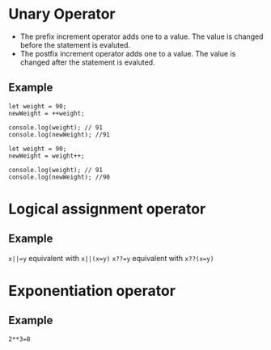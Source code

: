 # Unary Operator

* The prefix increment operator adds one to a value. The value is changed before the statement is evaluted.
* The postfix increment operator adds one to a value. The value is changed after the statement is evaluted.

## Example
```
let weight = 90;
newWeight = ++weight;

console.log(weight); // 91
console.log(newWeight); //91
```
```
let weight = 90;
newWeight = weight++;

console.log(weight); // 91
console.log(newWeight); //90
```
# Logical assignment operator
## Example
`x||=y` equivalent with `x||(x=y)`
`x??=y` equivalent with `x??(x=y)`
# Exponentiation operator
## Example
`2**3=8`